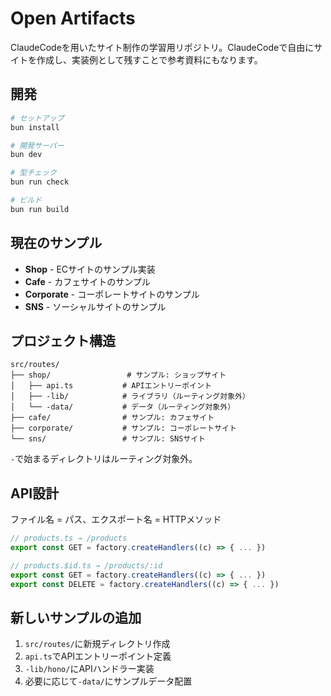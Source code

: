 # Open Artifacts

ClaudeCodeを用いたサイト制作の学習用リポジトリ。ClaudeCodeで自由にサイトを作成し、実装例として残すことで参考資料にもなります。

## 開発

```bash
# セットアップ
bun install

# 開発サーバー
bun dev

# 型チェック
bun run check

# ビルド
bun run build
```

## 現在のサンプル

- **Shop** - ECサイトのサンプル実装
- **Cafe** - カフェサイトのサンプル
- **Corporate** - コーポレートサイトのサンプル
- **SNS** - ソーシャルサイトのサンプル

## プロジェクト構造

```
src/routes/
├── shop/                 # サンプル: ショップサイト
│   ├── api.ts           # APIエントリーポイント
│   ├── -lib/            # ライブラリ（ルーティング対象外）
│   └── -data/           # データ（ルーティング対象外）
├── cafe/                # サンプル: カフェサイト
├── corporate/           # サンプル: コーポレートサイト
└── sns/                 # サンプル: SNSサイト
```

`-`で始まるディレクトリはルーティング対象外。

## API設計

ファイル名 = パス、エクスポート名 = HTTPメソッド

```typescript
// products.ts → /products
export const GET = factory.createHandlers((c) => { ... })

// products.$id.ts → /products/:id
export const GET = factory.createHandlers((c) => { ... })
export const DELETE = factory.createHandlers((c) => { ... })
```

## 新しいサンプルの追加

1. `src/routes/`に新規ディレクトリ作成
2. `api.ts`でAPIエントリーポイント定義
3. `-lib/hono/`にAPIハンドラー実装
4. 必要に応じて`-data/`にサンプルデータ配置
